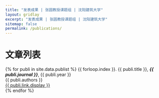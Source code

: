 ```yaml
---
title: "发表成果 | 张圆教授课题组 | 沈阳建筑大学"
layout: gridlay
excerpt: "发表成果 | 张圆教授课题组 | 沈阳建筑大学"
sitemap: false
permalink: /publications/
---
```


# 文章列表

{% for publi in site.data.publist %}
{{ forloop.index }}. {{ publi.title }}, <em><strong>{{ publi.journal }}</strong></em>, {{ publi.year }} <br />
{{ publi.authors }} <br /><a href="{{ publi.link.url }}">{{ publi.link.display }}</a>
<br />
{% endfor %}
